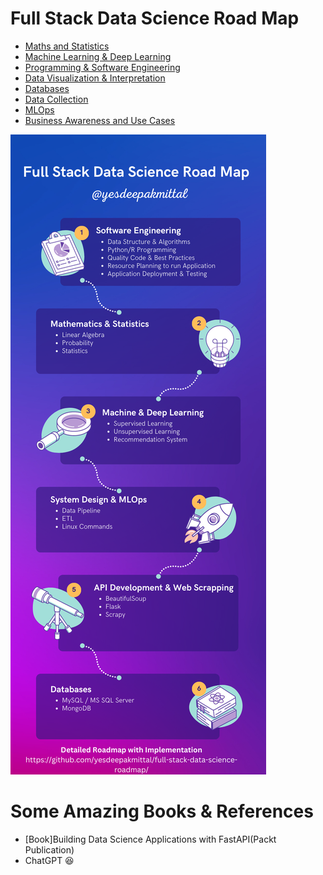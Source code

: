 # Full Stack Data Science Road Map

- [Maths and Statistics](./Maths-and-Statistics/)
- [Machine Learning & Deep Learning](./Machine-Learning-Deep-Learning/)
- [Programming & Software Engineering](./Programming-Software-Engineering/)
- [Data Visualization & Interpretation](./Data-Visualization/)
- [Databases](./Databases/)
- [Data Collection](./Data-Collection/)
- [MLOps](./MLOps/)
- [Business Awareness and Use Cases](./Business-Awareness/)

![Full-Stack-Data-Science](./Assets-and-datasets/yesdeepakmittal.png)

# Some Amazing Books & References
- \[Book\]Building Data Science Applications with FastAPI(Packt Publication)
- ChatGPT 😆